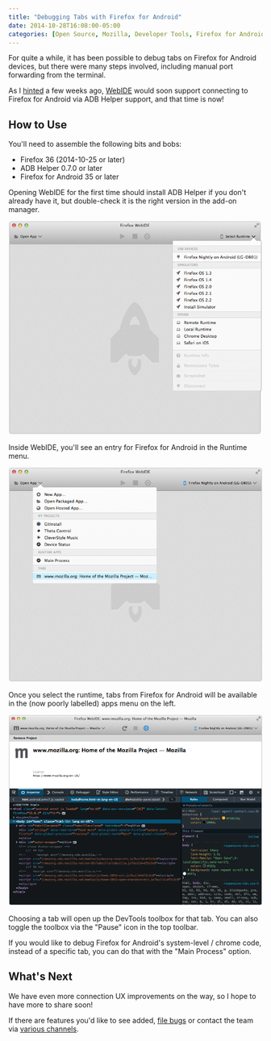 ```yaml
---
title: "Debugging Tabs with Firefox for Android"
date: 2014-10-28T16:08:00-05:00
categories: [Open Source, Mozilla, Developer Tools, Firefox for Android]
---
```


For quite a while, it has been possible to debug tabs on Firefox for Android
devices, but there were many steps involved, including manual port forwarding
from the terminal.

As I [hinted][hint] a few weeks ago, [WebIDE][1] would soon support connecting
to Firefox for Android via ADB Helper support, and that time is now!

## How to Use

You'll need to assemble the following bits and bobs:

* Firefox 36 (2014-10-25 or later)
* ADB Helper 0.7.0 or later
* Firefox for Android 35 or later

Opening WebIDE for the first time should install ADB Helper if you don't already
have it, but double-check it is the right version in the add-on manager.

![Firefox for Android runtime appears][fennec-usb-runtime]

Inside WebIDE, you'll see an entry for Firefox for Android in the Runtime menu.

![Firefox for Android tab list][fennec-tab-list]

Once you select the runtime, tabs from Firefox for Android will be available in
the (now poorly labelled) apps menu on the left.

![Inspecting a tab in WebIDE][fennec-tab-toolbox]

Choosing a tab will open up the DevTools toolbox for that tab.  You can also
toggle the toolbox via the "Pause" icon in the top toolbar.

If you would like to debug Firefox for Android's system-level / chrome code,
instead of a specific tab, you can do that with the "Main Process" option.

## What's Next

We have even more connection UX improvements on the way, so I hope to have more
to share soon!

If there are features you'd like to see added, [file bugs][bugs] or contact the
team via [various channels][involved].

[1]: https://developer.mozilla.org/docs/Tools/WebIDE
[hint]: /blog/2014/10/14/debug-fxos-tabs/
[3]: https://bugzilla.mozilla.org/show_bug.cgi?id=975084
[bugs]: https://bugzilla.mozilla.org/enter_bug.cgi?product=Firefox&component=Developer%20Tools%3A%20WebIDE
[involved]: https://wiki.mozilla.org/DevTools/GetInvolved#Communication
[fennec-usb-runtime]: /images/posts/fennec-usb-runtime.png
[fennec-tab-list]: /images/posts/fennec-tab-list.png
[fennec-tab-toolbox]: /images/posts/fennec-tab-toolbox.png

